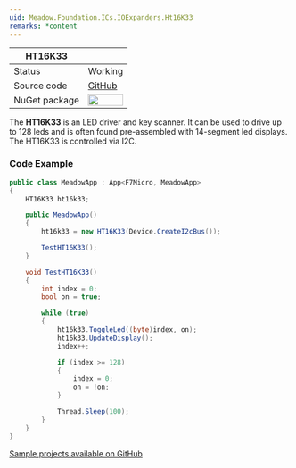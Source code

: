 ```yaml
---
uid: Meadow.Foundation.ICs.IOExpanders.Ht16K33
remarks: *content
---
```


| HT16K33       |             |
|---------------|-------------|
| Status        | Working     |
| Source code   | [GitHub](https://github.com/WildernessLabs/Meadow.Foundation/tree/master/Source/Meadow.Foundation.Peripherals/ICs.IOExpanders.HT16K33) |
| NuGet package | <img src="https://img.shields.io/nuget/v/Meadow.Foundation.ICs.IOExpanders.Ht16K33.svg?label=Meadow.Foundation.ICs.IOExpanders.Ht16K33" style="width: auto; height: -webkit-fill-available;" /> |

The **HT16K33** is an LED driver and key scanner. It can be used to drive up to 128 leds and is often found pre-assembled with 14-segment led displays. The HT16K33 is controlled via I2C.

### Code Example

```csharp
public class MeadowApp : App<F7Micro, MeadowApp>
{
    HT16K33 ht16k33;

    public MeadowApp()
    {
        ht16k33 = new HT16K33(Device.CreateI2cBus());

        TestHT16K33();
    }

    void TestHT16K33() 
    {
        int index = 0;
        bool on = true;

        while (true)
        {
            ht16k33.ToggleLed((byte)index, on);
            ht16k33.UpdateDisplay();
            index++;

            if (index >= 128)
            {
                index = 0;
                on = !on;
            }

            Thread.Sleep(100);
        }
    }
}
```

[Sample projects available on GitHub](https://github.com/WildernessLabs/Meadow.Foundation/tree/master/Source/Meadow.Foundation.Peripherals/ICs.IOExpanders.HT16K33Samples) 